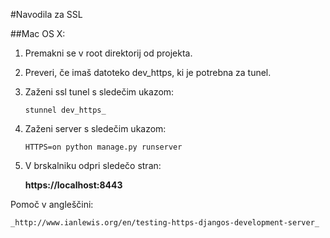 #Navodila za SSL

##Mac OS X:

1. Premakni se v root direktorij od projekta.
2. Preveri, če imaš datoteko dev_https, ki je potrebna za tunel.
3. Zaženi ssl tunel s sledečim ukazom: 
	
	`stunnel dev_https_`
	
4. Zaženi server s sledečim ukazom:
	
	`HTTPS=on python manage.py runserver`
	
5. V brskalniku odpri sledečo stran:

	__https://localhost:8443__

Pomoč v angleščini:
	
	_http://www.ianlewis.org/en/testing-https-djangos-development-server_